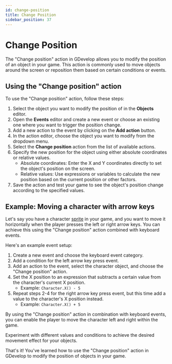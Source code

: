```yaml
---
id: change-position
title: Change Position
sidebar_position: 37
---
```


# Change Position

The "Change position" action in GDevelop allows you to modify the position of an object in your game. This action is commonly used to move objects around the screen or reposition them based on certain conditions or events.

## Using the "Change position" action

To use the "Change position" action, follow these steps:

1. Select the object you want to modify the position of in the **Objects** editor.
2. Open the **Events** editor and create a new event or choose an existing one where you want to trigger the position change.
3. Add a new action to the event by clicking on the **Add action** button.
4. In the action editor, choose the object you want to modify from the dropdown menu.
5. Select the **Change position** action from the list of available actions.
6. Specify the new position for the object using either absolute coordinates or relative values.
   - Absolute coordinates: Enter the X and Y coordinates directly to set the object's position on the screen.
   - Relative values: Use expressions or variables to calculate the new position based on the current position or other factors.
7. Save the action and test your game to see the object's position change according to the specified values.

## Example: Moving a character with arrow keys

Let's say you have a character [sprite](./sprites.md) in your game, and you want to move it horizontally when the player presses the left or right arrow keys. You can achieve this using the "Change position" action combined with keyboard events.

Here's an example event setup:

1. Create a new event and choose the keyboard event category.
2. Add a condition for the left arrow key press event.
3. Add an action to the event, select the character object, and choose the "Change position" action.
4. Set the X position to an expression that subtracts a certain value from the character's current X position.
   - Example: `Character.X() - 5`
5. Repeat steps 2-4 for the right arrow key press event, but this time add a value to the character's X position instead.
   - Example: `Character.X() + 5`

By using the "Change position" action in combination with keyboard events, you can enable the player to move the character left and right within the game.

Experiment with different values and conditions to achieve the desired movement effect for your objects.

That's it! You've learned how to use the "Change position" action in GDevelop to modify the position of objects in your game.

